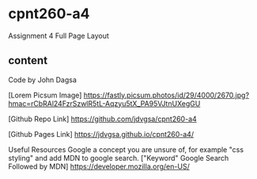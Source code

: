 # cpnt260-a4

Assignment 4 Full Page Layout

## content

Code by John Dagsa

[Lorem Picsum Image] https://fastly.picsum.photos/id/29/4000/2670.jpg?hmac=rCbRAl24FzrSzwlR5tL-Aqzyu5tX_PA95VJtnUXegGU

[Github Repo Link] https://github.com/jdvgsa/cpnt260-a4

[Github Pages Link] https://jdvgsa.github.io/cpnt260-a4/

Useful Resources
Google a concept you are unsure of, for example "css styling" and add MDN to google search.
["Keyword" Google Search Followed by MDN] https://developer.mozilla.org/en-US/